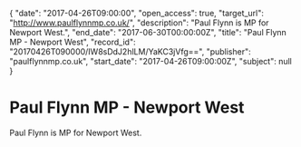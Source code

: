 {
  "date": "2017-04-26T09:00:00", 
  "open_access": true, 
  "target_url": "http://www.paulflynnmp.co.uk/", 
  "description": "Paul Flynn is MP for Newport West.", 
  "end_date": "2017-06-30T00:00:00Z", 
  "title": "Paul Flynn MP - Newport West", 
  "record_id": "20170426T090000/IW8sDdJ2hlLM/YaKC3jVfg==", 
  "publisher": "paulflynnmp.co.uk", 
  "start_date": "2017-04-26T09:00:00Z", 
  "subject": null
}

# Paul Flynn MP - Newport West

Paul Flynn is MP for Newport West.
